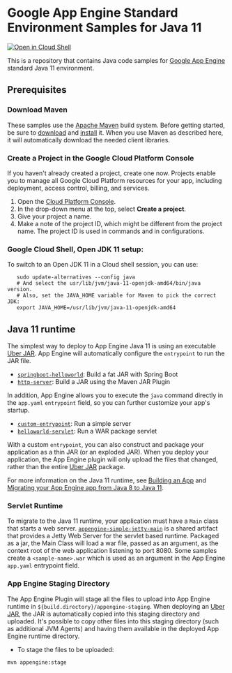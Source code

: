 # Google App Engine Standard Environment Samples for Java 11

<a href="https://console.cloud.google.com/cloudshell/open?git_repo=https://github.com/GoogleCloudPlatform/java-docs-samples&page=editor&open_in_editor=appengine-java11/README.md">
<img alt="Open in Cloud Shell" src ="http://gstatic.com/cloudssh/images/open-btn.png"></a>

This is a repository that contains Java code samples for [Google App Engine][ae-docs]
standard Java 11 environment.

[ae-docs]: https://cloud.google.com/appengine/docs/standard/java11/

## Prerequisites

### Download Maven

These samples use the [Apache Maven][maven] build system. Before getting
started, be sure to [download][maven-download] and [install][maven-install] it.
When you use Maven as described here, it will automatically download the needed
client libraries.

[maven]: https://maven.apache.org
[maven-download]: https://maven.apache.org/download.cgi
[maven-install]: https://maven.apache.org/install.html

### Create a Project in the Google Cloud Platform Console

If you haven't already created a project, create one now. Projects enable you to
manage all Google Cloud Platform resources for your app, including deployment,
access control, billing, and services.

1. Open the [Cloud Platform Console][cloud-console].
1. In the drop-down menu at the top, select **Create a project**.
1. Give your project a name.
1. Make a note of the project ID, which might be different from the project
   name. The project ID is used in commands and in configurations.

[cloud-console]: https://console.cloud.google.com/

### Google Cloud Shell, Open JDK 11 setup:

To switch to an Open JDK 11 in a Cloud shell session, you can use:

```
   sudo update-alternatives --config java
   # And select the usr/lib/jvm/java-11-openjdk-amd64/bin/java version.
   # Also, set the JAVA_HOME variable for Maven to pick the correct JDK:
   export JAVA_HOME=/usr/lib/jvm/java-11-openjdk-amd64
```

## Java 11 runtime

The simplest way to deploy to App Engine Java 11 is using an executable [Uber JAR][uber-jar]. App Engine will automatically configure the `entrypoint` to run the JAR file.

* [`springboot-helloworld`](springboot-helloworld): Build a fat JAR with Spring Boot
* [`http-server`](http-server): Build a JAR using the Maven JAR Plugin

In addition, App Engine allows you to execute the `java` command directly in the `app.yaml` `entrypoint` field, so you can further customize your app's startup.

* [`custom-entrypoint`](custom-entrypoint): Run a simple server
* [`helloworld-servlet`](helloworld-servlet): Run a WAR package servlet

With a custom `entrypoint`, you can also construct and package your application as a thin JAR (or an exploded JAR). When you deploy your application, the App Engine plugin will only upload the files that changed, rather than the entire [Uber JAR][uber-jar] package.

For more information on the Java 11 runtime, see
[Building an App](https://cloud.google.com/appengine/docs/standard/java11/building-app/)
and [Migrating your App Engine app from Java 8 to Java 11](https://cloud.google.com/appengine/docs/standard/java11/java-differences).


### Servlet Runtime

To migrate to the Java 11 runtime, your application must have a
`Main` class that starts a web server.
[`appengine-simple-jetty-main`](appengine-simple-jetty-main) is a shared artifact
that provides a Jetty Web Server for the servlet based runtime. Packaged as a
jar, the Main Class will load a war file, passed as an argument, as the
context root of the web application listening to port 8080.
Some samples create a `<sample-name>.war` which is used as an argument in the
App Engine `app.yaml` entrypoint field.


### App Engine Staging Directory

The App Engine Plugin will stage all the files to upload into App Engine
runtime in `${build.directory}/appengine-staging`. When deploying an
[Uber JAR][uber-jar], the JAR is automatically copied into this staging
directory and uploaded. It's possible to copy other files into this staging
directory (such as additional JVM Agents) and having them available in the
deployed App Engine runtime directory.

- To stage the files to be uploaded:
```
mvn appengine:stage
```

[uber-jar]: https://stackoverflow.com/questions/11947037/what-is-an-uber-jar
